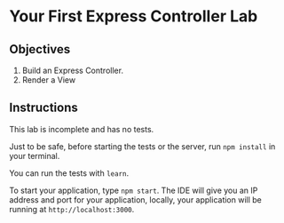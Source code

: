 # Your First Express Controller Lab

## Objectives

1. Build an Express Controller.
2. Render a View

## Instructions

This lab is incomplete and has no tests. 

Just to be safe, before starting the tests or the server, run `npm install` in your terminal.

You can run the tests with `learn`.

To start your application, type `npm start`. The IDE will give you an IP address and port for your application, locally, your application will be running at `http://localhost:3000`.
